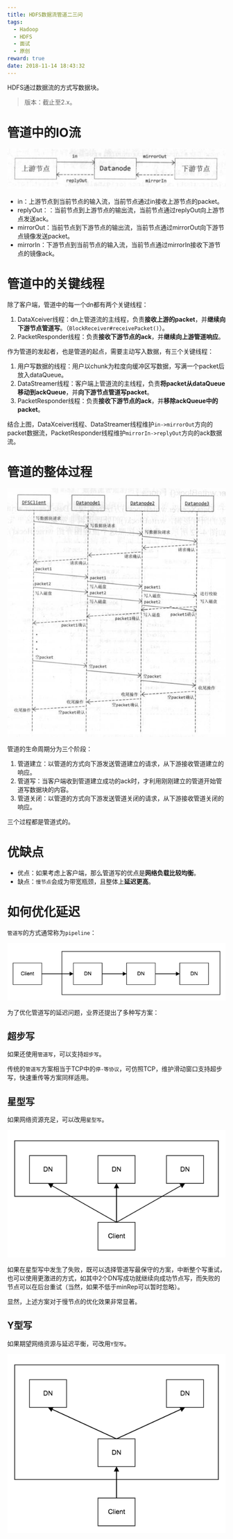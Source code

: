 ```yaml
---
title: HDFS数据流管道二三问
tags:
  - Hadoop
  - HDFS
  - 面试
  - 原创
reward: true
date: 2018-11-14 18:43:32
---
```


HDFS通过数据流的方式写数据块。

<!--more-->

>版本：截止至2.x。

# 管道中的IO流

![管道中的IO流](../../qiniu/static/images/HDFS数据流管道二三问/管道中的IO流.png)

* in：上游节点到当前节点的输入流，当前节点通过in接收上游节点的packet。
* replyOut：：当前节点到上游节点的输出流，当前节点通过replyOut向上游节点发送ack。
* mirrorOut：当前节点到下游节点的输出流，当前节点通过mirrorOut向下游节点镜像发送packet。
* mirrorIn：下游节点到当前节点的输入流，当前节点通过mirrorIn接收下游节点的镜像ack。

# 管道中的关键线程

除了客户端，管道中的每一个dn都有两个关键线程：

1. DataXceiver线程：dn上管道流的主线程，负责**接收上游的packet**，并**继续向下游节点管道写**。（`BlockReceiver#receivePacket()`）。
2. PacketResponder线程：负责**接收下游节点的ack**，并**继续向上游管道响应**。

作为管道的发起者，也是管道的起点，需要主动写入数据，有三个关键线程：

1. 用户写数据的线程：用户以chunk为粒度向缓冲区写数据，写满一个packet后放入dataQueue。
2. DataStreamer线程：客户端上管道流的主线程，负责**将packet从dataQueue移动到ackQueue**，并**向下游节点管道写packet**。
3. PacketResponder线程：负责**接收下游节点的ack**，并**移除ackQueue中的packet**。

结合上图，DataXceiver线程、DataStreamer线程维护`in->mirrorOut`方向的packet数据流，PacketResponder线程维护`mirrorIn->replyOut`方向的ack数据流。

# 管道的整体过程

![管道的整体过程](../../qiniu/static/images/HDFS数据流管道二三问/管道的整体过程.png)

管道的生命周期分为三个阶段：

1. 管道建立：以管道的方式向下游发送管道建立的请求，从下游接收管道建立的响应。
2. 管道写：当客户端收到管道建立成功的ack时，才利用刚刚建立的管道开始管道写数据块的内容。
3. 管道关闭：以管道的方式向下游发送管道关闭的请求，从下游接收管道关闭的响应。

三个过程都是管道式的。

# 优缺点

* 优点：如果考虑上客户端，那么管道写的优点是**网络负载比较均衡**。
* 缺点：`慢节点`会成为带宽瓶颈，且整体上**延迟更高**。

# 如何优化延迟

`管道写`的方式通常称为`pipeline`：

![管道写](../../qiniu/static/images/HDFS数据流管道二三问/管道写.png)

为了优化管道写的延迟问题，业界还提出了多种写方案：

## 超步写

如果还使用`管道写`，可以支持`超步写`。

传统的`管道写`方案相当于TCP中的`停-等协议`，可仿照TCP，维护滑动窗口支持超步写，快速重传等方案同样适用。

## 星型写

如果网络资源充足，可以改用`星型写`。

![星型写](../../qiniu/static/images/HDFS数据流管道二三问/星型写.png)

如果在星型写中发生了失败，既可以选择管道写最保守的方案，中断整个写重试，也可以使用更激进的方式，如其中2个DN写成功就继续向成功节点写，而失败的节点可以在后台重试（当然，如果不低于minRep可以暂时忽略）。

显然，上述方案对于慢节点的优化效果非常显著。

## Y型写

如果期望网络资源与延迟平衡，可改用`Y型写`。

![Y型写](../../qiniu/static/images/HDFS数据流管道二三问/Y型写.png)
